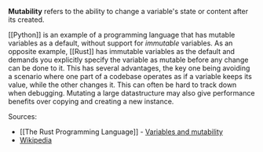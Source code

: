 **Mutability** refers to the ability to change a variable's state or content after its created. 

[[Python]] is an example of a programming language that has mutable variables as a default, without support for *immutable* variables. As an opposite example, [[Rust]] has immutable variables as the default and demands you explicitly specify the variable as mutable before any change can be done to it. This has several advantages, the key one being avoiding a scenario where one part of a codebase operates as if a variable keeps its value, while the other changes it. This can often be hard to track down when debugging. Mutating a large datastructure may also give performance benefits over copying and creating a new instance.

Sources:
- [[The Rust Programming Language]] - [Variables and mutability](https://doc.rust-lang.org/book/ch03-01-variables-and-mutability.html)
- [Wikipedia](https://en.wikipedia.org/wiki/Immutable_object)